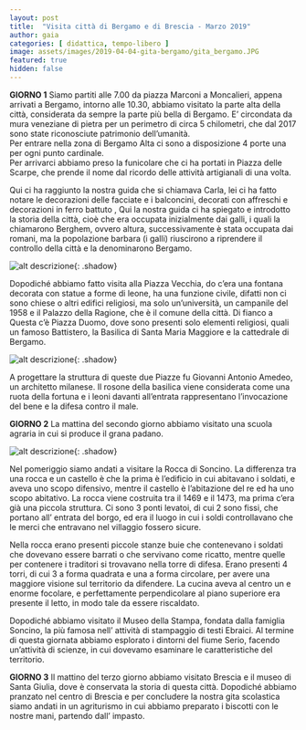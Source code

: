 ```yaml
---
layout: post
title:  "Visita città di Bergamo e di Brescia - Marzo 2019"
author: gaia 
categories: [ didattica, tempo-libero ]
image: assets/images/2019-04-04-gita-bergamo/gita_bergamo.JPG
featured: true
hidden: false
---
```

**GIORNO 1**
Siamo partiti alle 7.00 da piazza Marconi a Moncalieri, appena arrivati a Bergamo, 
intorno alle 10.30, abbiamo visitato la parte alta della città, considerata da sempre 
la parte più bella di Bergamo.
E’ circondata da mura veneziane di pietra per un perimetro di circa 5 chilometri, che 
dal 2017 sono state riconosciute patrimonio dell’umanità.                                                                                     
Per entrare nella zona di Bergamo Alta ci sono a disposizione 4 porte una per ogni 
punto cardinale.                                                                                                    
Per arrivarci abbiamo preso la funicolare che ci ha portati in Piazza delle Scarpe, che prende il nome dal ricordo delle attività artigianali di una volta.                                                           


Qui ci ha raggiunto la nostra guida che si chiamava Carla, lei ci ha fatto notare le 
decorazioni delle facciate e i balconcini, decorati con affreschi e decorazioni in ferro 
battuto , Qui la nostra guida ci ha spiegato e introdotto la storia della città, cioè che 
era occupata inizialmente dai galli, i quali la chiamarono Berghem, ovvero altura, 
successivamente è stata occupata dai romani, ma la popolazione barbara (i galli) 
riuscirono a riprendere il controllo della città e la denominarono Bergamo.                                          


![alt descrizione]({{site.baseurl}}/assets/images/2019-04-04-gita-bergamo/bergamo_fontana.JPG){: .shadow}

Dopodiché abbiamo fatto visita alla Piazza Vecchia, do c’era una fontana decorata 
con statue a forme di leone, ha una funzione civile, difatti non ci sono chiese o altri 
edifici religiosi, ma solo un’università, un campanile del 1958 e il Palazzo della 
Ragione, che è il comune della città. Di fianco a Questa c’è Piazza Duomo, dove sono 
presenti solo elementi religiosi, quali un famoso Battistero, la Basilica di Santa Maria 
Maggiore e la cattedrale di Bergamo.


![alt descrizione]({{site.baseurl}}/assets/images/2019-04-04-gita-bergamo/bergamo_duomo.JPG){: .shadow}

A progettare la struttura di queste due Piazze fu Giovanni Antonio Amedeo, un architetto milanese.
Il rosone della basilica viene considerata come una ruota della fortuna e i leoni 
davanti all’entrata rappresentano l’invocazione del bene e la difesa contro il male.
 
**GIORNO 2**
La mattina del secondo giorno abbiamo visitato una scuola agraria in cui si produce 
il grana padano. 

![alt descrizione]({{site.baseurl}}/assets/images/2019-04-04-gita-bergamo/brescia_caseificio.png){: .shadow}

Nel pomeriggio siamo andati a visitare la Rocca di Soncino.
La differenza tra una rocca e un castello è che la prima è l’edificio in cui abitavano i 
soldati, e aveva uno scopo difensivo, mentre il castello è l’abitazione del re ed ha 
uno scopo abitativo.
La rocca viene costruita tra il 1469 e il 1473, ma prima c’era già una piccola 
struttura.
Ci sono 3 ponti levatoi, di cui 2 sono fissi, che portano all’ entrata del borgo, ed era il 
luogo in cui i soldi controllavano che le merci che entravano nel villaggio fossero 
sicure.


Nella rocca erano presenti piccole stanze buie che contenevano i soldati che 
dovevano essere barrati o che servivano come ricatto, mentre quelle per contenere i 
traditori si trovavano nella torre di difesa.
Erano presenti 4 torri, di cui 3 a forma quadrata e una a forma circolare, per avere 
una maggiore visione sul territorio da difendere.
La cucina aveva al centro un e enorme focolare, e perfettamente perpendicolare al 
piano superiore era presente il letto, in modo tale da essere riscaldato.


Dopodiché abbiamo visitato il Museo della Stampa, fondata dalla famiglia Soncino, 
la più famosa nell’ attività di stampaggio di testi Ebraici.
Al termine di questa giornata abbiamo esplorato i dintorni del fiume Serio, facendo 
un’attività di scienze, in cui dovevamo esaminare le caratteristiche del territorio.
 
**GIORNO 3**
Il mattino del terzo giorno abbiamo visitato Brescia e il museo di Santa Giulia, dove è 
conservata la storia di questa città.
Dopodiché abbiamo pranzato nel centro di Brescia e per concludere la  nostra gita scolastica siamo andati in un agriturismo in cui abbiamo preparato i 
biscotti con le nostre mani, partendo dall’ impasto.
